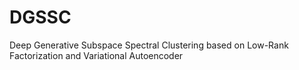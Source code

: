 # DGSSC
Deep Generative Subspace Spectral Clustering based on Low-Rank Factorization and Variational Autoencoder
